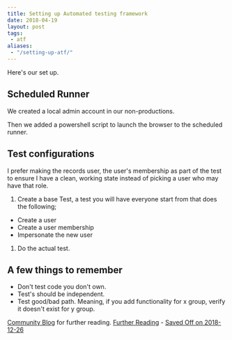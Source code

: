 ```yaml
---
title: Setting up Automated testing framework
date: 2018-04-19
layout: post
tags:
 - atf
aliases:
 - "/setting-up-atf/"
---
```


Here's our set up.
<!--more-->

## Scheduled Runner

We created a local admin account in our non-productions.

Then we added a powershell script to launch the browser to the scheduled runner.

## Test configurations

I prefer making the records user, the user's membership as part of the test to ensure I have a clean, working state instead of picking a user who may have that role.

<!-- markdownlint-disable MD006 -->

1. Create a base Test, a test you will have everyone start from that does the following;
  - Create a user
  - Create a user membership
  - Impersonate the new user
1. Do the actual test.

<!-- markdownlint-enable MD006 -->

## A few things to remember

- Don't test code you don't own.
- Test's should be independent.
- Test good/bad path.  Meaning, if you add functionality for x group, verify it doesn't exist for y group.

[Community Blog](https://community.servicenow.com/community?id=community_blog&sys_id=1a4e66addbd0dbc01dcaf3231f96192f) for further reading.
[Further Reading](https://www.servicenow.com/content/dam/servicenow-assets/public/en-us/doc-type/other-document/nowforum/sydney/hands-on-lab2-automated-testing-framework.pdf) - [Saved Off on 2018-12-26](/uploads/hands-on-lab2-automated-testing-framework.pdf)
